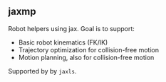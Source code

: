 ## jaxmp

Robot helpers using jax. Goal is to support:
- Basic robot kinematics (FK/IK)
- Trajectory optimization for collision-free motion
- Motion planning, also for collision-free motion

Supported by by `jaxls`.
